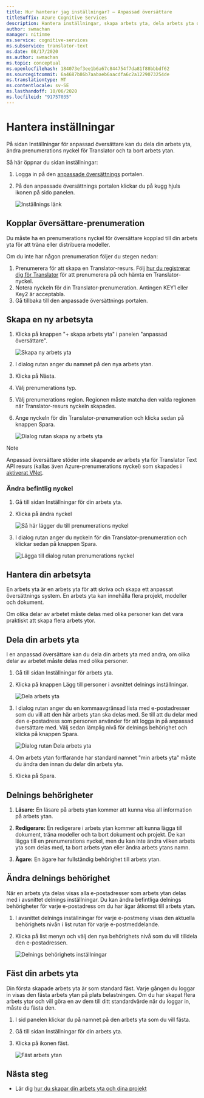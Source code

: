 ```yaml
---
title: Hur hanterar jag inställningar? – Anpassad översättare
titleSuffix: Azure Cognitive Services
description: Hantera inställningar, skapa arbets yta, dela arbets yta och hantera prenumerations nyckel i anpassad översättare.
author: swmachan
manager: nitinme
ms.service: cognitive-services
ms.subservice: translator-text
ms.date: 08/17/2020
ms.author: swmachan
ms.topic: conceptual
ms.openlocfilehash: 184073ef3ee1b6a67c844754f7da81f88bbbdf62
ms.sourcegitcommit: 6a4687b86b7aabaeb6aacdfa6c2a1229073254de
ms.translationtype: MT
ms.contentlocale: sv-SE
ms.lasthandoff: 10/06/2020
ms.locfileid: "91757035"
---
```

# <a name="how-to-manage-settings"></a>Hantera inställningar

På sidan Inställningar för anpassad översättare kan du dela din arbets yta, ändra prenumerations nyckel för Translator och ta bort arbets ytan.

Så här öppnar du sidan inställningar:

1. Logga in på den [anpassade översättnings](https://portal.customtranslator.azure.ai/) portalen.
2. På den anpassade översättnings portalen klickar du på kugg hjuls ikonen på sido panelen.

    ![Inställnings länk](media/how-to/how-to-settings.png)

## <a name="associating-translator-subscription"></a>Kopplar översättare-prenumeration

Du måste ha en prenumerations nyckel för översättare kopplad till din arbets yta för att träna eller distribuera modeller.

Om du inte har någon prenumeration följer du stegen nedan:

1. Prenumerera för att skapa en Translator-resurs. Följ [hur du registrerar dig för Translator](https://docs.microsoft.com/azure/cognitive-services/translator/translator-how-to-signup) för att prenumerera på och hämta en Translator-nyckel.
2. Notera nyckeln för din Translator-prenumeration. Antingen KEY1 eller Key2 är acceptabla.
3. Gå tillbaka till den anpassade översättnings portalen.

## <a name="create-a-new-workspace"></a>Skapa en ny arbetsyta

1. Klicka på knappen "+ skapa arbets yta" i panelen "anpassad översättare".

    ![Skapa ny arbets yta](media/how-to/create-new-workspace.png)

2. I dialog rutan anger du namnet på den nya arbets ytan.
3. Klicka på Nästa.
4. Välj prenumerations typ.
5. Välj prenumerations region. Regionen måste matcha den valda regionen när Translator-resurs nyckeln skapades.
6. Ange nyckeln för din Translator-prenumeration och klicka sedan på knappen Spara.

    ![Dialog rutan skapa ny arbets yta](media/how-to/create-new-workspace-dialog.png)

>[!Note]
>Anpassad översättare stöder inte skapande av arbets yta för Translator Text API resurs (kallas även Azure-prenumerations nyckel) som skapades i [aktiverat VNet](https://docs.microsoft.com/azure/api-management/api-management-using-with-vnet).

### <a name="modify-existing-key"></a>Ändra befintlig nyckel

1. Gå till sidan Inställningar för din arbets yta.
2. Klicka på ändra nyckel

    ![Så här lägger du till prenumerations nyckel](media/how-to/how-to-add-subscription-key.png)

3. I dialog rutan anger du nyckeln för din Translator-prenumeration och klickar sedan på knappen Spara.

    ![Lägga till dialog rutan prenumerations nyckel](media/how-to/how-to-add-subscription-key-dialog.png)

## <a name="manage-your-workspace"></a>Hantera din arbetsyta

En arbets yta är en arbets yta för att skriva och skapa ett anpassat översättnings system. En arbets yta kan innehålla flera projekt, modeller och dokument.

Om olika delar av arbetet måste delas med olika personer kan det vara praktiskt att skapa flera arbets ytor.

## <a name="share-your-workspace"></a>Dela din arbets yta

I en anpassad översättare kan du dela din arbets yta med andra, om olika delar av arbetet måste delas med olika personer.

1. Gå till sidan Inställningar för arbets yta.
2. Klicka på knappen Lägg till personer i avsnittet delnings inställningar.

    ![Dela arbets yta](media/how-to/share-workspace.png)

3. I dialog rutan anger du en kommaavgränsad lista med e-postadresser som du vill att den här arbets ytan ska delas med. Se till att du delar med den e-postadress som personen använder för att logga in på anpassad översättare med. Välj sedan lämplig nivå för delnings behörighet och klicka på knappen Spara.

    ![Dialog rutan Dela arbets yta](media/how-to/share-workspace-dialog.png)

4. Om arbets ytan fortfarande har standard namnet "min arbets yta" måste du ändra den innan du delar din arbets yta.
5. Klicka på Spara.

## <a name="sharing-permissions"></a>Delnings behörigheter

1. **Läsare:** En läsare på arbets ytan kommer att kunna visa all information på arbets ytan.

2. **Redigerare:** En redigerare i arbets ytan kommer att kunna lägga till dokument, träna modeller och ta bort dokument och projekt. De kan lägga till en prenumerations nyckel, men du kan inte ändra vilken arbets yta som delas med, ta bort arbets ytan eller ändra arbets ytans namn.

3. **Ägare:** En ägare har fullständig behörighet till arbets ytan.

## <a name="change-sharing-permission"></a>Ändra delnings behörighet

När en arbets yta delas visas alla e-postadresser som arbets ytan delas med i avsnittet delnings inställningar. Du kan ändra befintliga delnings behörigheter för varje e-postadress om du har ägar åtkomst till arbets ytan.

1. I avsnittet delnings inställningar för varje e-postmeny visas den aktuella behörighets nivån i list rutan för varje e-postmeddelande.

2. Klicka på list menyn och välj den nya behörighets nivå som du vill tilldela den e-postadressen.

    ![Delnings behörighets inställningar](media/how-to/sharing-permission-settings.png)

## <a name="pin-your-workspace"></a>Fäst din arbets yta

Din första skapade arbets yta är som standard fäst. Varje gången du loggar in visas den fästa arbets ytan på plats belastningen. Om du har skapat flera arbets ytor och vill göra en av dem till ditt standardvärde när du loggar in, måste du fästa den.

1. I sid panelen klickar du på namnet på den arbets yta som du vill fästa.
2. Gå till sidan Inställningar för din arbets yta.
3. Klicka på ikonen fäst.

    ![Fäst arbets ytan](media/how-to/how-to-pin-workspace.png)

## <a name="next-steps"></a>Nästa steg

- Lär dig [hur du skapar din arbets yta och dina projekt](workspace-and-project.md)
